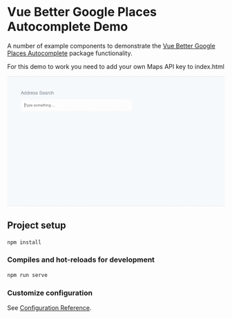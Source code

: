 # Vue Better Google Places Autocomplete Demo

A number of example components to demonstrate the [Vue Better Google Places Autocomplete](https://github.com/dewsign/vue-better-google-places-autocomplete) package functionality.

For this demo to work you need to add your own Maps API key to index.html

![Demo](./demo.gif)

## Project setup

```sh
npm install
```

### Compiles and hot-reloads for development

```sh
npm run serve
```

### Customize configuration

See [Configuration Reference](https://cli.vuejs.org/config/).
